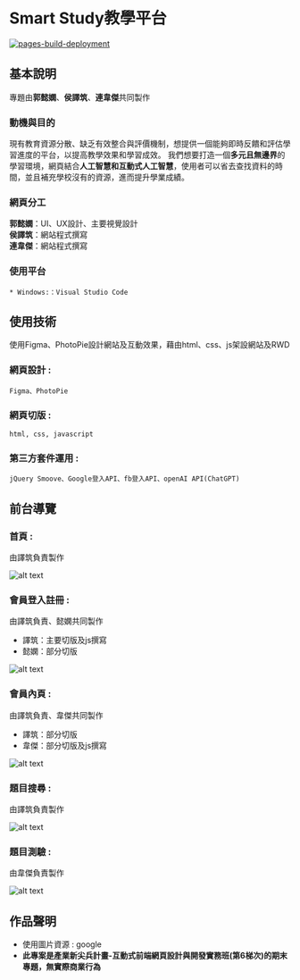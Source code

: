 # Smart Study教學平台

[![pages-build-deployment](https://github.com/yizhu0103/project/actions/workflows/pages/pages-build-deployment/badge.svg)](https://github.com/yizhu0103/project/actions/workflows/pages/pages-build-deployment)

## 基本說明
專題由**郭懿嫻**、**侯譯筑**、**連韋傑**共同製作
### 動機與目的
現有教育資源分散、缺乏有效整合與評價機制，想提供一個能夠即時反饋和評估學習進度的平台，以提高教學效果和學習成效。
我們想要打造一個**多元且無邊界**的學習環境，網頁結合**人工智慧和互動式人工智慧**，使用者可以省去查找資料的時間，並且補充學校沒有的資源，進而提升學業成績。
### 網頁分工
**郭懿嫻**：UI、UX設計、主要視覺設計\
**侯譯筑**：網站程式撰寫\
**連韋傑**：網站程式撰寫


	
	
### 使用平台
	* Windows:：Visual Studio Code
## 使用技術
使用Figma、PhotoPie設計網站及互動效果，藉由html、css、js架設網站及RWD
### 網頁設計 :
	Figma、PhotoPie
### 網頁切版 :
	html, css, javascript
### 第三方套件運用 :
	jQuery Smoove、Google登入API、fb登入API、openAI API(ChatGPT)
## 前台導覽

### 首頁 : 
由譯筑負責製作

![alt text](./imgs/home.png)

### 會員登入註冊 : 
由譯筑負責、懿嫻共同製作
* 譯筑：主要切版及js撰寫
* 懿嫻：部分切版

![alt text](./imgs/login.png)

### 會員內頁 : 
由譯筑負責、韋傑共同製作
* 譯筑：部分切版
* 韋傑：部分切版及js撰寫

![alt text](./imgs/member.png)

### 題目搜尋 : 
由譯筑負責製作

![alt text](./imgs/search.png)

### 題目測驗 : 
由韋傑負責製作

![alt text](./imgs/text.png)

## 作品聲明

* 使用圖片資源 : google
*  **此專案是產業新尖兵計畫-互動式前端網頁設計與開發實務班(第6梯次)的期末專題，無實際商業行為**

